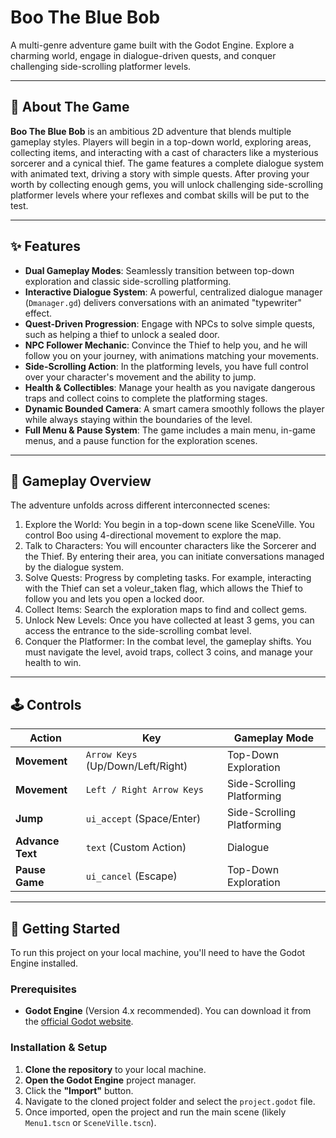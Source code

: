 # Boo The Blue Bob
A multi-genre adventure game built with the Godot Engine. Explore a charming world, engage in dialogue-driven quests, and conquer challenging side-scrolling platformer levels.

---

## 📜 About The Game
**Boo The Blue Bob** is an ambitious 2D adventure that blends multiple gameplay styles. Players will begin in a top-down world, exploring areas, collecting items, and interacting with a cast of characters like a mysterious sorcerer and a cynical thief. The game features a complete dialogue system with animated text, driving a story with simple quests. After proving your worth by collecting enough gems, you will unlock challenging side-scrolling platformer levels where your reflexes and combat skills will be put to the test.

---

## ✨ Features
* **Dual Gameplay Modes**: Seamlessly transition between top-down exploration and classic side-scrolling platforming.
* **Interactive Dialogue System**: A powerful, centralized dialogue manager (`Dmanager.gd`) delivers conversations with an animated "typewriter" effect.
* **Quest-Driven Progression**: Engage with NPCs to solve simple quests, such as helping a thief to unlock a sealed door.
* **NPC Follower Mechanic**: Convince the Thief to help you, and he will follow you on your journey, with animations matching your movements.
* **Side-Scrolling Action**: In the platforming levels, you have full control over your character's movement and the ability to jump.
* **Health & Collectibles**: Manage your health as you navigate dangerous traps and collect coins to complete the platforming stages.
* **Dynamic Bounded Camera**: A smart camera smoothly follows the player while always staying within the boundaries of the level.
* **Full Menu & Pause System**: The game includes a main menu, in-game menus, and a pause function for the exploration scenes.


---

## 📖 Gameplay Overview

The adventure unfolds across different interconnected scenes:

1. Explore the World: You begin in a top-down scene like SceneVille. You control Boo using 4-directional movement to explore the map.
2. Talk to Characters: You will encounter characters like the Sorcerer and the Thief. By entering their area, you can initiate conversations managed by the dialogue system.
3. Solve Quests: Progress by completing tasks. For example, interacting with the Thief can set a voleur_taken flag, which allows the Thief to follow you and lets you open a locked door.
4. Collect Items: Search the exploration maps to find and collect gems.
5. Unlock New Levels: Once you have collected at least 3 gems, you can access the entrance to the side-scrolling combat level.
6. Conquer the Platformer: In the combat level, the gameplay shifts. You must navigate the level, avoid traps, collect 3 coins, and manage your health to win.

---

## 🕹️ Controls

| Action            | Key                        | Gameplay Mode            |
| ----------------- | -------------------------- | ------------------------ |
| **Movement** | `Arrow Keys` (Up/Down/Left/Right) | Top-Down Exploration |
| **Movement** | `Left / Right Arrow Keys` | Side-Scrolling Platforming |
| **Jump** | `ui_accept` (Space/Enter)  | Side-Scrolling Platforming |
| **Advance Text** | `text` (Custom Action) | Dialogue |
| **Pause Game** | `ui_cancel` (Escape) | Top-Down Exploration |

---

## 🚀 Getting Started

To run this project on your local machine, you'll need to have the Godot Engine installed.

### Prerequisites

* **Godot Engine** (Version 4.x recommended). You can download it from the [official Godot website](https://godotengine.org/).

### Installation & Setup

1.  **Clone the repository** to your local machine.
2.  **Open the Godot Engine** project manager.
3.  Click the **"Import"** button.
4.  Navigate to the cloned project folder and select the `project.godot` file.
5.  Once imported, open the project and run the main scene (likely `Menu1.tscn` or `SceneVille.tscn`).

